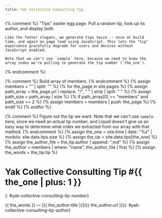 ```yaml
---
title: Yak Collective Consulting Tip
---
```


{% comment %}
    "Tips" easter egg page. Pull a random tip, look up its author, and
    display both.

    Like the footer slogans, we generate tips twice -- once at build
    time, and again on page load using JavaScript. This lets the "tip"
    experience gracefully degrade for users and devices without
    JavaScript enabled.

    Note that we can't use `sample` here, because we need to know the
    array index we're pulling to generate the tip number (`the_one`).
{% endcomment %}

{% comment %}
    Build array of members.
{% endcomment %}
{% assign members = "" | split: "" %}
{% for the_page in site.pages %}
    {% assign path_array = the_page.url | replace: "/", " " | strip | split: " " %}
    {% assign path_size = path_array | size %}
    {% if path_array[0] == "members" and path_size == 2 %}
        {% assign members = members | push: the_page %}
    {% endif %}
{% endfor %}

{% comment %}
    Figure out the tip we want. Note that we can't use `sample` here,
    since we need an actual tip number, and Liquid doesn't give us an
    easy way to determine what index we extracted from our array with
    that method.
{% endcomment %}
{% assign the_one = site.time | date: "%s" | modulo: site.data.tips.size %}
{% assign the_tip = site.data.tips[the_one] %}
{% assign the_author_file = the_tip.author | append: ".md" %}
{% assign the_author = members | where: "name", the_author_file | first %}
{% assign the_words = the_tip.tip %}

# Yak Collective Consulting Tip #{{ the_one | plus: 1 }}
{: #yak-collective-consulting-tip-number}

<span id="yak-collective-consulting-tip">{{ the_words }}</span> &mdash; [{{ the_author.title }}]({{ the_author.url }}){: #yak-collective-consulting-tip-author}

<script defer src="/assets/static/tips.js"></script>
